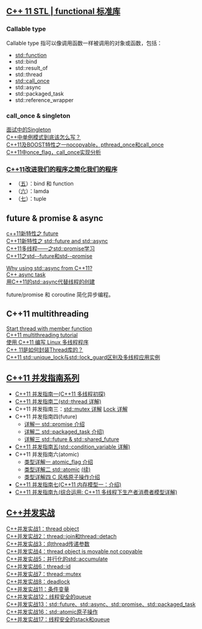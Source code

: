 
## [C++ 11 STL | functional 标准库](http://www.sczyh30.com/posts/C-C/cpp-stl-functional/)
### Callable type
Callable type 指可以像调用函数一样被调用的对象或函数，包括：

- [std::function](http://www.jellythink.com/archives/771)  
- std::bind  
- std::result_of  
- std::thread  
- [std::call_once](http://blog.csdn.net/cywosp/article/details/8968655)  
- std::async  
- std::packaged_task  
- std::reference_wrapper  

### call_once & singleton
[面试中的Singleton](http://www.cnblogs.com/loveis715/archive/2012/07/18/2598409.html)  
[C++中单例模式到底该怎么写？](https://segmentfault.com/q/1010000000593968)  
[C++11及BOOST特性之一nocopyable，pthread_once和call_once](http://fpcfjf.blog.163.com/blog/static/5546979320131149331846/)  
[C++11中once_flag，call_once实现分析](http://blog.csdn.net/hengyunabc/article/details/33031465)  

### [C++11改进我们的程序之简化我们的程序](http://www.cnblogs.com/qicosmos/category/490693.html)

- （[五](http://www.cnblogs.com/qicosmos/p/3302144.html)）：bind 和 function  
- （[六](http://www.cnblogs.com/qicosmos/p/3304471.html)）：lamda  
- （[七](http://www.cnblogs.com/qicosmos/p/3318070.html)）：tuple  

## future & promise & async
[c++11新特性之 future](http://www.cnblogs.com/taiyang-li/p/5914167.html)  
[C++11新特性之 std::future and std::async](http://blog.csdn.net/wangshubo1989/article/details/49872199)  
[C++11多线程——<future>之std::promise学习](http://blog.csdn.net/u013507368/article/details/45112071)  
[C++11之std--future和std--promise](http://blog.csdn.net/aiwuzhi12/article/details/63685019)  

[Why using std::async from C++11?](http://stackoverflow.com/questions/17963172/why-using-stdasync-from-c11)  
[C++ async task](http://www.cnblogs.com/zhuyp1015/p/4020971.html)  
[用C++11的std::async代替线程的创建](http://www.cnblogs.com/qicosmos/p/3534211.html)  

future/promise 和 coroutine 简化异步编程。

## C++11 multithreading
[Start thread with member function](http://stackoverflow.com/questions/10673585/start-thread-with-member-function)  
[C++11 multithreading tutorial](https://solarianprogrammer.com/2011/12/16/cpp-11-thread-tutorial/)  
[使用 C++11 编写 Linux 多线程程序](http://www.ibm.com/developerworks/cn/linux/1412_zhupx_thread/index.html)  
[C++ 11是如何封装Thread库的？](https://www.zhihu.com/question/30553807)  
[C++11 std::unique_lock与std::lock_guard区别及多线程应用实例](http://blog.csdn.net/tgxallen/article/details/73522233)  

## [C++11 并发指南系列](http://www.cnblogs.com/haippy/p/3284540.html)

- [C++11 并发指南一(C++11 多线程初探)](http://www.cnblogs.com/haippy/p/3235560.html)  
- [C++11 并发指南二(std::thread 详解)](http://www.cnblogs.com/haippy/p/3236136.html)  
- C++11 并发指南三：[std::mutex 详解](http://www.cnblogs.com/haippy/p/3237213.html)   [Lock 详解](http://www.cnblogs.com/haippy/p/3346477.html)  
- C++11 并发指南四(future)  
	- [详解一 std::promise 介绍](http://www.cnblogs.com/haippy/p/3239248.html)   
	- [详解二 std::packaged_task 介绍)](http://www.cnblogs.com/haippy/p/3279565.html)  
	- [详解三 std::future & std::shared_future](http://www.cnblogs.com/haippy/p/3280643.html)  
- [C++11 并发指南五(std::condition_variable 详解)](http://www.cnblogs.com/haippy/p/3252041.html)  
- C++11 并发指南六(atomic)  
	- [类型详解一 atomic_flag 介绍](http://www.cnblogs.com/haippy/p/3252056.html)  
	- [类型详解二 std::atomic](http://www.cnblogs.com/haippy/p/3301408.html) [(续)](http://www.cnblogs.com/haippy/p/3304556.html)  
	- [类型详解四 C 风格原子操作介绍](http://www.cnblogs.com/haippy/p/3306625.html)  
- [C++11 并发指南七(C++11 内存模型一：介绍)](http://www.cnblogs.com/haippy/p/3412858.html)  
- [C++11 并发指南九(综合运用: C++11 多线程下生产者消费者模型详解)](http://www.cnblogs.com/haippy/p/3252092.html)  

## [C++并发实战](http://blog.csdn.net/liuxuejiang158/article/category/1774739)
[C++并发实战1：thread object](http://blog.csdn.net/liuxuejiang158blog/article/details/17025577)  
[C++并发实战2：thread::join和thread::detach](http://blog.csdn.net/liuxuejiang158blog/article/details/17068723)  
[C++并发实战3：向thread传递参数](http://blog.csdn.net/liuxuejiang158blog/article/details/17090971)  
[C++并发实战4：thread object is movable,not copyable](http://blog.csdn.net/liuxuejiang158blog/article/details/17096261)  
[C++并发实战5：并行化的std::accumulate](http://blog.csdn.net/liuxuejiang158blog/article/details/17118649)  
[C++并发实战6：thread::id](http://blog.csdn.net/liuxuejiang158blog/article/details/17121253)  
[C++并发实战7：thread::mutex](http://blog.csdn.net/liuxuejiang158blog/article/details/17144485)  
[C++并发实战8：deadlock](http://blog.csdn.net/liuxuejiang158blog/article/details/17241387)  
[C++并发实战11：条件变量](http://blog.csdn.net/liuxuejiang158blog/article/details/17297135)  
[C++并发实战12：线程安全的queue](http://blog.csdn.net/liuxuejiang158blog/article/details/17301739)  
[C++并发实战13：std::future、std::async、std::promise、std::packaged_task](http://blog.csdn.net/liuxuejiang158blog/article/details/17354115)  
[C++并发实战16：std::atomic原子操作](http://blog.csdn.net/liuxuejiang158blog/article/details/17413149)  
[C++并发实战17：线程安全的stack和queue](http://blog.csdn.net/liuxuejiang158blog/article/details/17523477)  